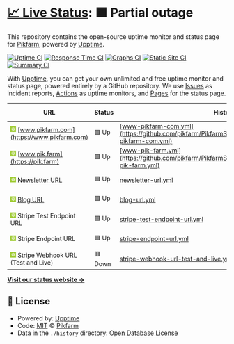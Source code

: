# [📈 Live Status](https://status.pik.farm): <!--live status--> **🟧 Partial outage**

This repository contains the open-source uptime monitor and status page for [Pikfarm](https://status.pik.farm), powered by [Upptime](https://github.com/upptime/upptime).

[![Uptime CI](https://github.com/Pikfarm/PikfarmStatus/workflows/Uptime%20CI/badge.svg)](https://github.com/Pikfarm/PikfarmStatus/actions?query=workflow%3A%22Uptime+CI%22)
[![Response Time CI](https://github.com/Pikfarm/PikfarmStatus/workflows/Response%20Time%20CI/badge.svg)](https://github.com/Pikfarm/PikfarmStatus/actions?query=workflow%3A%22Response+Time+CI%22)
[![Graphs CI](https://github.com/Pikfarm/PikfarmStatus/workflows/Graphs%20CI/badge.svg)](https://github.com/Pikfarm/PikfarmStatus/actions?query=workflow%3A%22Graphs+CI%22)
[![Static Site CI](https://github.com/Pikfarm/PikfarmStatus/workflows/Static%20Site%20CI/badge.svg)](https://github.com/Pikfarm/PikfarmStatus/actions?query=workflow%3A%22Static+Site+CI%22)
[![Summary CI](https://github.com/Pikfarm/PikfarmStatus/workflows/Summary%20CI/badge.svg)](https://github.com/Pikfarm/PikfarmStatus/actions?query=workflow%3A%22Summary+CI%22)

With [Upptime](https://upptime.js.org), you can get your own unlimited and free uptime monitor and status page, powered entirely by a GitHub repository. We use [Issues](https://github.com/Pikfarm/PikfarmStatus/issues) as incident reports, [Actions](https://github.com/Pikfarm/PikfarmStatus/actions) as uptime monitors, and [Pages](https://status.pik.farm) for the status page.

<!--start: status pages-->
<!-- This summary is generated by Upptime (https://github.com/upptime/upptime) -->
<!-- Do not edit this manually, your changes will be overwritten -->
<!-- prettier-ignore -->
| URL | Status | History | Response Time | Uptime |
| --- | ------ | ------- | ------------- | ------ |
| <img alt="" src="https://raw.githubusercontent.com/cybertheory/PikfarmStatus/master/assets/APP%20Icon%20v2.0.svg" height="13"> [www.pikfarm.com](https://www.pikfarm.com) | 🟩 Up | [www-pikfarm-com.yml](https://github.com/pikfarm/PikfarmStatus/commits/HEAD/history/www-pikfarm-com.yml) | <details><summary><img alt="Response time graph" src="./graphs/www-pikfarm-com/response-time-week.png" height="20"> 463ms</summary><br><a href="https://status.pik.farm/history/www-pikfarm-com"><img alt="Response time 416" src="https://img.shields.io/endpoint?url=https%3A%2F%2Fraw.githubusercontent.com%2Fpikfarm%2FPikfarmStatus%2FHEAD%2Fapi%2Fwww-pikfarm-com%2Fresponse-time.json"></a><br><a href="https://status.pik.farm/history/www-pikfarm-com"><img alt="24-hour response time 706" src="https://img.shields.io/endpoint?url=https%3A%2F%2Fraw.githubusercontent.com%2Fpikfarm%2FPikfarmStatus%2FHEAD%2Fapi%2Fwww-pikfarm-com%2Fresponse-time-day.json"></a><br><a href="https://status.pik.farm/history/www-pikfarm-com"><img alt="7-day response time 463" src="https://img.shields.io/endpoint?url=https%3A%2F%2Fraw.githubusercontent.com%2Fpikfarm%2FPikfarmStatus%2FHEAD%2Fapi%2Fwww-pikfarm-com%2Fresponse-time-week.json"></a><br><a href="https://status.pik.farm/history/www-pikfarm-com"><img alt="30-day response time 417" src="https://img.shields.io/endpoint?url=https%3A%2F%2Fraw.githubusercontent.com%2Fpikfarm%2FPikfarmStatus%2FHEAD%2Fapi%2Fwww-pikfarm-com%2Fresponse-time-month.json"></a><br><a href="https://status.pik.farm/history/www-pikfarm-com"><img alt="1-year response time 403" src="https://img.shields.io/endpoint?url=https%3A%2F%2Fraw.githubusercontent.com%2Fpikfarm%2FPikfarmStatus%2FHEAD%2Fapi%2Fwww-pikfarm-com%2Fresponse-time-year.json"></a></details> | <details><summary><a href="https://status.pik.farm/history/www-pikfarm-com">56.86%</a></summary><a href="https://status.pik.farm/history/www-pikfarm-com"><img alt="All-time uptime 99.68%" src="https://img.shields.io/endpoint?url=https%3A%2F%2Fraw.githubusercontent.com%2Fpikfarm%2FPikfarmStatus%2FHEAD%2Fapi%2Fwww-pikfarm-com%2Fuptime.json"></a><br><a href="https://status.pik.farm/history/www-pikfarm-com"><img alt="24-hour uptime 46.13%" src="https://img.shields.io/endpoint?url=https%3A%2F%2Fraw.githubusercontent.com%2Fpikfarm%2FPikfarmStatus%2FHEAD%2Fapi%2Fwww-pikfarm-com%2Fuptime-day.json"></a><br><a href="https://status.pik.farm/history/www-pikfarm-com"><img alt="7-day uptime 56.86%" src="https://img.shields.io/endpoint?url=https%3A%2F%2Fraw.githubusercontent.com%2Fpikfarm%2FPikfarmStatus%2FHEAD%2Fapi%2Fwww-pikfarm-com%2Fuptime-week.json"></a><br><a href="https://status.pik.farm/history/www-pikfarm-com"><img alt="30-day uptime 90.07%" src="https://img.shields.io/endpoint?url=https%3A%2F%2Fraw.githubusercontent.com%2Fpikfarm%2FPikfarmStatus%2FHEAD%2Fapi%2Fwww-pikfarm-com%2Fuptime-month.json"></a><br><a href="https://status.pik.farm/history/www-pikfarm-com"><img alt="1-year uptime 99.17%" src="https://img.shields.io/endpoint?url=https%3A%2F%2Fraw.githubusercontent.com%2Fpikfarm%2FPikfarmStatus%2FHEAD%2Fapi%2Fwww-pikfarm-com%2Fuptime-year.json"></a></details>
| <img alt="" src="https://raw.githubusercontent.com/cybertheory/PikfarmStatus/master/assets/APP%20Icon%20v2.0.svg" height="13"> [www.pik.farm](https://pik.farm) | 🟩 Up | [www-pik-farm.yml](https://github.com/pikfarm/PikfarmStatus/commits/HEAD/history/www-pik-farm.yml) | <details><summary><img alt="Response time graph" src="./graphs/www-pik-farm/response-time-week.png" height="20"> 769ms</summary><br><a href="https://status.pik.farm/history/www-pik-farm"><img alt="Response time 746" src="https://img.shields.io/endpoint?url=https%3A%2F%2Fraw.githubusercontent.com%2Fpikfarm%2FPikfarmStatus%2FHEAD%2Fapi%2Fwww-pik-farm%2Fresponse-time.json"></a><br><a href="https://status.pik.farm/history/www-pik-farm"><img alt="24-hour response time 642" src="https://img.shields.io/endpoint?url=https%3A%2F%2Fraw.githubusercontent.com%2Fpikfarm%2FPikfarmStatus%2FHEAD%2Fapi%2Fwww-pik-farm%2Fresponse-time-day.json"></a><br><a href="https://status.pik.farm/history/www-pik-farm"><img alt="7-day response time 769" src="https://img.shields.io/endpoint?url=https%3A%2F%2Fraw.githubusercontent.com%2Fpikfarm%2FPikfarmStatus%2FHEAD%2Fapi%2Fwww-pik-farm%2Fresponse-time-week.json"></a><br><a href="https://status.pik.farm/history/www-pik-farm"><img alt="30-day response time 707" src="https://img.shields.io/endpoint?url=https%3A%2F%2Fraw.githubusercontent.com%2Fpikfarm%2FPikfarmStatus%2FHEAD%2Fapi%2Fwww-pik-farm%2Fresponse-time-month.json"></a><br><a href="https://status.pik.farm/history/www-pik-farm"><img alt="1-year response time 721" src="https://img.shields.io/endpoint?url=https%3A%2F%2Fraw.githubusercontent.com%2Fpikfarm%2FPikfarmStatus%2FHEAD%2Fapi%2Fwww-pik-farm%2Fresponse-time-year.json"></a></details> | <details><summary><a href="https://status.pik.farm/history/www-pik-farm">61.82%</a></summary><a href="https://status.pik.farm/history/www-pik-farm"><img alt="All-time uptime 99.70%" src="https://img.shields.io/endpoint?url=https%3A%2F%2Fraw.githubusercontent.com%2Fpikfarm%2FPikfarmStatus%2FHEAD%2Fapi%2Fwww-pik-farm%2Fuptime.json"></a><br><a href="https://status.pik.farm/history/www-pik-farm"><img alt="24-hour uptime 64.74%" src="https://img.shields.io/endpoint?url=https%3A%2F%2Fraw.githubusercontent.com%2Fpikfarm%2FPikfarmStatus%2FHEAD%2Fapi%2Fwww-pik-farm%2Fuptime-day.json"></a><br><a href="https://status.pik.farm/history/www-pik-farm"><img alt="7-day uptime 61.82%" src="https://img.shields.io/endpoint?url=https%3A%2F%2Fraw.githubusercontent.com%2Fpikfarm%2FPikfarmStatus%2FHEAD%2Fapi%2Fwww-pik-farm%2Fuptime-week.json"></a><br><a href="https://status.pik.farm/history/www-pik-farm"><img alt="30-day uptime 90.79%" src="https://img.shields.io/endpoint?url=https%3A%2F%2Fraw.githubusercontent.com%2Fpikfarm%2FPikfarmStatus%2FHEAD%2Fapi%2Fwww-pik-farm%2Fuptime-month.json"></a><br><a href="https://status.pik.farm/history/www-pik-farm"><img alt="1-year uptime 99.23%" src="https://img.shields.io/endpoint?url=https%3A%2F%2Fraw.githubusercontent.com%2Fpikfarm%2FPikfarmStatus%2FHEAD%2Fapi%2Fwww-pik-farm%2Fuptime-year.json"></a></details>
| <img alt="" src="https://raw.githubusercontent.com/cybertheory/PikfarmStatus/master/assets/APP%20Icon%20v2.0.svg" height="13"> [Newsletter URL](https://news.pik.farm/sign-up) | 🟩 Up | [newsletter-url.yml](https://github.com/pikfarm/PikfarmStatus/commits/HEAD/history/newsletter-url.yml) | <details><summary><img alt="Response time graph" src="./graphs/newsletter-url/response-time-week.png" height="20"> 502ms</summary><br><a href="https://status.pik.farm/history/newsletter-url"><img alt="Response time 512" src="https://img.shields.io/endpoint?url=https%3A%2F%2Fraw.githubusercontent.com%2Fpikfarm%2FPikfarmStatus%2FHEAD%2Fapi%2Fnewsletter-url%2Fresponse-time.json"></a><br><a href="https://status.pik.farm/history/newsletter-url"><img alt="24-hour response time 464" src="https://img.shields.io/endpoint?url=https%3A%2F%2Fraw.githubusercontent.com%2Fpikfarm%2FPikfarmStatus%2FHEAD%2Fapi%2Fnewsletter-url%2Fresponse-time-day.json"></a><br><a href="https://status.pik.farm/history/newsletter-url"><img alt="7-day response time 502" src="https://img.shields.io/endpoint?url=https%3A%2F%2Fraw.githubusercontent.com%2Fpikfarm%2FPikfarmStatus%2FHEAD%2Fapi%2Fnewsletter-url%2Fresponse-time-week.json"></a><br><a href="https://status.pik.farm/history/newsletter-url"><img alt="30-day response time 512" src="https://img.shields.io/endpoint?url=https%3A%2F%2Fraw.githubusercontent.com%2Fpikfarm%2FPikfarmStatus%2FHEAD%2Fapi%2Fnewsletter-url%2Fresponse-time-month.json"></a><br><a href="https://status.pik.farm/history/newsletter-url"><img alt="1-year response time 512" src="https://img.shields.io/endpoint?url=https%3A%2F%2Fraw.githubusercontent.com%2Fpikfarm%2FPikfarmStatus%2FHEAD%2Fapi%2Fnewsletter-url%2Fresponse-time-year.json"></a></details> | <details><summary><a href="https://status.pik.farm/history/newsletter-url">62.90%</a></summary><a href="https://status.pik.farm/history/newsletter-url"><img alt="All-time uptime 99.72%" src="https://img.shields.io/endpoint?url=https%3A%2F%2Fraw.githubusercontent.com%2Fpikfarm%2FPikfarmStatus%2FHEAD%2Fapi%2Fnewsletter-url%2Fuptime.json"></a><br><a href="https://status.pik.farm/history/newsletter-url"><img alt="24-hour uptime 55.52%" src="https://img.shields.io/endpoint?url=https%3A%2F%2Fraw.githubusercontent.com%2Fpikfarm%2FPikfarmStatus%2FHEAD%2Fapi%2Fnewsletter-url%2Fuptime-day.json"></a><br><a href="https://status.pik.farm/history/newsletter-url"><img alt="7-day uptime 62.90%" src="https://img.shields.io/endpoint?url=https%3A%2F%2Fraw.githubusercontent.com%2Fpikfarm%2FPikfarmStatus%2FHEAD%2Fapi%2Fnewsletter-url%2Fuptime-week.json"></a><br><a href="https://status.pik.farm/history/newsletter-url"><img alt="30-day uptime 91.46%" src="https://img.shields.io/endpoint?url=https%3A%2F%2Fraw.githubusercontent.com%2Fpikfarm%2FPikfarmStatus%2FHEAD%2Fapi%2Fnewsletter-url%2Fuptime-month.json"></a><br><a href="https://status.pik.farm/history/newsletter-url"><img alt="1-year uptime 99.29%" src="https://img.shields.io/endpoint?url=https%3A%2F%2Fraw.githubusercontent.com%2Fpikfarm%2FPikfarmStatus%2FHEAD%2Fapi%2Fnewsletter-url%2Fuptime-year.json"></a></details>
| <img alt="" src="https://raw.githubusercontent.com/cybertheory/PikfarmStatus/master/assets/APP%20Icon%20v2.0.svg" height="13"> [Blog URL](http://blog.pik.farm) | 🟩 Up | [blog-url.yml](https://github.com/pikfarm/PikfarmStatus/commits/HEAD/history/blog-url.yml) | <details><summary><img alt="Response time graph" src="./graphs/blog-url/response-time-week.png" height="20"> 473ms</summary><br><a href="https://status.pik.farm/history/blog-url"><img alt="Response time 1051" src="https://img.shields.io/endpoint?url=https%3A%2F%2Fraw.githubusercontent.com%2Fpikfarm%2FPikfarmStatus%2FHEAD%2Fapi%2Fblog-url%2Fresponse-time.json"></a><br><a href="https://status.pik.farm/history/blog-url"><img alt="24-hour response time 289" src="https://img.shields.io/endpoint?url=https%3A%2F%2Fraw.githubusercontent.com%2Fpikfarm%2FPikfarmStatus%2FHEAD%2Fapi%2Fblog-url%2Fresponse-time-day.json"></a><br><a href="https://status.pik.farm/history/blog-url"><img alt="7-day response time 473" src="https://img.shields.io/endpoint?url=https%3A%2F%2Fraw.githubusercontent.com%2Fpikfarm%2FPikfarmStatus%2FHEAD%2Fapi%2Fblog-url%2Fresponse-time-week.json"></a><br><a href="https://status.pik.farm/history/blog-url"><img alt="30-day response time 661" src="https://img.shields.io/endpoint?url=https%3A%2F%2Fraw.githubusercontent.com%2Fpikfarm%2FPikfarmStatus%2FHEAD%2Fapi%2Fblog-url%2Fresponse-time-month.json"></a><br><a href="https://status.pik.farm/history/blog-url"><img alt="1-year response time 1069" src="https://img.shields.io/endpoint?url=https%3A%2F%2Fraw.githubusercontent.com%2Fpikfarm%2FPikfarmStatus%2FHEAD%2Fapi%2Fblog-url%2Fresponse-time-year.json"></a></details> | <details><summary><a href="https://status.pik.farm/history/blog-url">60.70%</a></summary><a href="https://status.pik.farm/history/blog-url"><img alt="All-time uptime 99.69%" src="https://img.shields.io/endpoint?url=https%3A%2F%2Fraw.githubusercontent.com%2Fpikfarm%2FPikfarmStatus%2FHEAD%2Fapi%2Fblog-url%2Fuptime.json"></a><br><a href="https://status.pik.farm/history/blog-url"><img alt="24-hour uptime 59.25%" src="https://img.shields.io/endpoint?url=https%3A%2F%2Fraw.githubusercontent.com%2Fpikfarm%2FPikfarmStatus%2FHEAD%2Fapi%2Fblog-url%2Fuptime-day.json"></a><br><a href="https://status.pik.farm/history/blog-url"><img alt="7-day uptime 60.70%" src="https://img.shields.io/endpoint?url=https%3A%2F%2Fraw.githubusercontent.com%2Fpikfarm%2FPikfarmStatus%2FHEAD%2Fapi%2Fblog-url%2Fuptime-week.json"></a><br><a href="https://status.pik.farm/history/blog-url"><img alt="30-day uptime 90.49%" src="https://img.shields.io/endpoint?url=https%3A%2F%2Fraw.githubusercontent.com%2Fpikfarm%2FPikfarmStatus%2FHEAD%2Fapi%2Fblog-url%2Fuptime-month.json"></a><br><a href="https://status.pik.farm/history/blog-url"><img alt="1-year uptime 99.21%" src="https://img.shields.io/endpoint?url=https%3A%2F%2Fraw.githubusercontent.com%2Fpikfarm%2FPikfarmStatus%2FHEAD%2Fapi%2Fblog-url%2Fuptime-year.json"></a></details>
| <img alt="" src="https://raw.githubusercontent.com/cybertheory/PikfarmStatus/master/assets/APP%20Icon%20v2.0.svg" height="13"> Stripe Test Endpoint URL | 🟩 Up | [stripe-test-endpoint-url.yml](https://github.com/pikfarm/PikfarmStatus/commits/HEAD/history/stripe-test-endpoint-url.yml) | <details><summary><img alt="Response time graph" src="./graphs/stripe-test-endpoint-url/response-time-week.png" height="20"> 464ms</summary><br><a href="https://status.pik.farm/history/stripe-test-endpoint-url"><img alt="Response time 543" src="https://img.shields.io/endpoint?url=https%3A%2F%2Fraw.githubusercontent.com%2Fpikfarm%2FPikfarmStatus%2FHEAD%2Fapi%2Fstripe-test-endpoint-url%2Fresponse-time.json"></a><br><a href="https://status.pik.farm/history/stripe-test-endpoint-url"><img alt="24-hour response time 435" src="https://img.shields.io/endpoint?url=https%3A%2F%2Fraw.githubusercontent.com%2Fpikfarm%2FPikfarmStatus%2FHEAD%2Fapi%2Fstripe-test-endpoint-url%2Fresponse-time-day.json"></a><br><a href="https://status.pik.farm/history/stripe-test-endpoint-url"><img alt="7-day response time 464" src="https://img.shields.io/endpoint?url=https%3A%2F%2Fraw.githubusercontent.com%2Fpikfarm%2FPikfarmStatus%2FHEAD%2Fapi%2Fstripe-test-endpoint-url%2Fresponse-time-week.json"></a><br><a href="https://status.pik.farm/history/stripe-test-endpoint-url"><img alt="30-day response time 457" src="https://img.shields.io/endpoint?url=https%3A%2F%2Fraw.githubusercontent.com%2Fpikfarm%2FPikfarmStatus%2FHEAD%2Fapi%2Fstripe-test-endpoint-url%2Fresponse-time-month.json"></a><br><a href="https://status.pik.farm/history/stripe-test-endpoint-url"><img alt="1-year response time 523" src="https://img.shields.io/endpoint?url=https%3A%2F%2Fraw.githubusercontent.com%2Fpikfarm%2FPikfarmStatus%2FHEAD%2Fapi%2Fstripe-test-endpoint-url%2Fresponse-time-year.json"></a></details> | <details><summary><a href="https://status.pik.farm/history/stripe-test-endpoint-url">58.71%</a></summary><a href="https://status.pik.farm/history/stripe-test-endpoint-url"><img alt="All-time uptime 99.69%" src="https://img.shields.io/endpoint?url=https%3A%2F%2Fraw.githubusercontent.com%2Fpikfarm%2FPikfarmStatus%2FHEAD%2Fapi%2Fstripe-test-endpoint-url%2Fuptime.json"></a><br><a href="https://status.pik.farm/history/stripe-test-endpoint-url"><img alt="24-hour uptime 63.90%" src="https://img.shields.io/endpoint?url=https%3A%2F%2Fraw.githubusercontent.com%2Fpikfarm%2FPikfarmStatus%2FHEAD%2Fapi%2Fstripe-test-endpoint-url%2Fuptime-day.json"></a><br><a href="https://status.pik.farm/history/stripe-test-endpoint-url"><img alt="7-day uptime 58.71%" src="https://img.shields.io/endpoint?url=https%3A%2F%2Fraw.githubusercontent.com%2Fpikfarm%2FPikfarmStatus%2FHEAD%2Fapi%2Fstripe-test-endpoint-url%2Fuptime-week.json"></a><br><a href="https://status.pik.farm/history/stripe-test-endpoint-url"><img alt="30-day uptime 90.50%" src="https://img.shields.io/endpoint?url=https%3A%2F%2Fraw.githubusercontent.com%2Fpikfarm%2FPikfarmStatus%2FHEAD%2Fapi%2Fstripe-test-endpoint-url%2Fuptime-month.json"></a><br><a href="https://status.pik.farm/history/stripe-test-endpoint-url"><img alt="1-year uptime 99.21%" src="https://img.shields.io/endpoint?url=https%3A%2F%2Fraw.githubusercontent.com%2Fpikfarm%2FPikfarmStatus%2FHEAD%2Fapi%2Fstripe-test-endpoint-url%2Fuptime-year.json"></a></details>
| <img alt="" src="https://raw.githubusercontent.com/cybertheory/PikfarmStatus/master/assets/APP%20Icon%20v2.0.svg" height="13"> Stripe Endpoint URL | 🟩 Up | [stripe-endpoint-url.yml](https://github.com/pikfarm/PikfarmStatus/commits/HEAD/history/stripe-endpoint-url.yml) | <details><summary><img alt="Response time graph" src="./graphs/stripe-endpoint-url/response-time-week.png" height="20"> 471ms</summary><br><a href="https://status.pik.farm/history/stripe-endpoint-url"><img alt="Response time 376" src="https://img.shields.io/endpoint?url=https%3A%2F%2Fraw.githubusercontent.com%2Fpikfarm%2FPikfarmStatus%2FHEAD%2Fapi%2Fstripe-endpoint-url%2Fresponse-time.json"></a><br><a href="https://status.pik.farm/history/stripe-endpoint-url"><img alt="24-hour response time 461" src="https://img.shields.io/endpoint?url=https%3A%2F%2Fraw.githubusercontent.com%2Fpikfarm%2FPikfarmStatus%2FHEAD%2Fapi%2Fstripe-endpoint-url%2Fresponse-time-day.json"></a><br><a href="https://status.pik.farm/history/stripe-endpoint-url"><img alt="7-day response time 471" src="https://img.shields.io/endpoint?url=https%3A%2F%2Fraw.githubusercontent.com%2Fpikfarm%2FPikfarmStatus%2FHEAD%2Fapi%2Fstripe-endpoint-url%2Fresponse-time-week.json"></a><br><a href="https://status.pik.farm/history/stripe-endpoint-url"><img alt="30-day response time 420" src="https://img.shields.io/endpoint?url=https%3A%2F%2Fraw.githubusercontent.com%2Fpikfarm%2FPikfarmStatus%2FHEAD%2Fapi%2Fstripe-endpoint-url%2Fresponse-time-month.json"></a><br><a href="https://status.pik.farm/history/stripe-endpoint-url"><img alt="1-year response time 379" src="https://img.shields.io/endpoint?url=https%3A%2F%2Fraw.githubusercontent.com%2Fpikfarm%2FPikfarmStatus%2FHEAD%2Fapi%2Fstripe-endpoint-url%2Fresponse-time-year.json"></a></details> | <details><summary><a href="https://status.pik.farm/history/stripe-endpoint-url">60.21%</a></summary><a href="https://status.pik.farm/history/stripe-endpoint-url"><img alt="All-time uptime 99.70%" src="https://img.shields.io/endpoint?url=https%3A%2F%2Fraw.githubusercontent.com%2Fpikfarm%2FPikfarmStatus%2FHEAD%2Fapi%2Fstripe-endpoint-url%2Fuptime.json"></a><br><a href="https://status.pik.farm/history/stripe-endpoint-url"><img alt="24-hour uptime 58.60%" src="https://img.shields.io/endpoint?url=https%3A%2F%2Fraw.githubusercontent.com%2Fpikfarm%2FPikfarmStatus%2FHEAD%2Fapi%2Fstripe-endpoint-url%2Fuptime-day.json"></a><br><a href="https://status.pik.farm/history/stripe-endpoint-url"><img alt="7-day uptime 60.21%" src="https://img.shields.io/endpoint?url=https%3A%2F%2Fraw.githubusercontent.com%2Fpikfarm%2FPikfarmStatus%2FHEAD%2Fapi%2Fstripe-endpoint-url%2Fuptime-week.json"></a><br><a href="https://status.pik.farm/history/stripe-endpoint-url"><img alt="30-day uptime 90.84%" src="https://img.shields.io/endpoint?url=https%3A%2F%2Fraw.githubusercontent.com%2Fpikfarm%2FPikfarmStatus%2FHEAD%2Fapi%2Fstripe-endpoint-url%2Fuptime-month.json"></a><br><a href="https://status.pik.farm/history/stripe-endpoint-url"><img alt="1-year uptime 99.24%" src="https://img.shields.io/endpoint?url=https%3A%2F%2Fraw.githubusercontent.com%2Fpikfarm%2FPikfarmStatus%2FHEAD%2Fapi%2Fstripe-endpoint-url%2Fuptime-year.json"></a></details>
| <img alt="" src="https://raw.githubusercontent.com/cybertheory/PikfarmStatus/master/assets/APP%20Icon%20v2.0.svg" height="13"> Stripe Webhook URL (Test and Live) | 🟥 Down | [stripe-webhook-url-test-and-live.yml](https://github.com/pikfarm/PikfarmStatus/commits/HEAD/history/stripe-webhook-url-test-and-live.yml) | <details><summary><img alt="Response time graph" src="./graphs/stripe-webhook-url-test-and-live/response-time-week.png" height="20"> 310ms</summary><br><a href="https://status.pik.farm/history/stripe-webhook-url-test-and-live"><img alt="Response time 328" src="https://img.shields.io/endpoint?url=https%3A%2F%2Fraw.githubusercontent.com%2Fpikfarm%2FPikfarmStatus%2FHEAD%2Fapi%2Fstripe-webhook-url-test-and-live%2Fresponse-time.json"></a><br><a href="https://status.pik.farm/history/stripe-webhook-url-test-and-live"><img alt="24-hour response time 211" src="https://img.shields.io/endpoint?url=https%3A%2F%2Fraw.githubusercontent.com%2Fpikfarm%2FPikfarmStatus%2FHEAD%2Fapi%2Fstripe-webhook-url-test-and-live%2Fresponse-time-day.json"></a><br><a href="https://status.pik.farm/history/stripe-webhook-url-test-and-live"><img alt="7-day response time 310" src="https://img.shields.io/endpoint?url=https%3A%2F%2Fraw.githubusercontent.com%2Fpikfarm%2FPikfarmStatus%2FHEAD%2Fapi%2Fstripe-webhook-url-test-and-live%2Fresponse-time-week.json"></a><br><a href="https://status.pik.farm/history/stripe-webhook-url-test-and-live"><img alt="30-day response time 295" src="https://img.shields.io/endpoint?url=https%3A%2F%2Fraw.githubusercontent.com%2Fpikfarm%2FPikfarmStatus%2FHEAD%2Fapi%2Fstripe-webhook-url-test-and-live%2Fresponse-time-month.json"></a><br><a href="https://status.pik.farm/history/stripe-webhook-url-test-and-live"><img alt="1-year response time 305" src="https://img.shields.io/endpoint?url=https%3A%2F%2Fraw.githubusercontent.com%2Fpikfarm%2FPikfarmStatus%2FHEAD%2Fapi%2Fstripe-webhook-url-test-and-live%2Fresponse-time-year.json"></a></details> | <details><summary><a href="https://status.pik.farm/history/stripe-webhook-url-test-and-live">64.33%</a></summary><a href="https://status.pik.farm/history/stripe-webhook-url-test-and-live"><img alt="All-time uptime 99.73%" src="https://img.shields.io/endpoint?url=https%3A%2F%2Fraw.githubusercontent.com%2Fpikfarm%2FPikfarmStatus%2FHEAD%2Fapi%2Fstripe-webhook-url-test-and-live%2Fuptime.json"></a><br><a href="https://status.pik.farm/history/stripe-webhook-url-test-and-live"><img alt="24-hour uptime 55.30%" src="https://img.shields.io/endpoint?url=https%3A%2F%2Fraw.githubusercontent.com%2Fpikfarm%2FPikfarmStatus%2FHEAD%2Fapi%2Fstripe-webhook-url-test-and-live%2Fuptime-day.json"></a><br><a href="https://status.pik.farm/history/stripe-webhook-url-test-and-live"><img alt="7-day uptime 64.33%" src="https://img.shields.io/endpoint?url=https%3A%2F%2Fraw.githubusercontent.com%2Fpikfarm%2FPikfarmStatus%2FHEAD%2Fapi%2Fstripe-webhook-url-test-and-live%2Fuptime-week.json"></a><br><a href="https://status.pik.farm/history/stripe-webhook-url-test-and-live"><img alt="30-day uptime 91.79%" src="https://img.shields.io/endpoint?url=https%3A%2F%2Fraw.githubusercontent.com%2Fpikfarm%2FPikfarmStatus%2FHEAD%2Fapi%2Fstripe-webhook-url-test-and-live%2Fuptime-month.json"></a><br><a href="https://status.pik.farm/history/stripe-webhook-url-test-and-live"><img alt="1-year uptime 99.32%" src="https://img.shields.io/endpoint?url=https%3A%2F%2Fraw.githubusercontent.com%2Fpikfarm%2FPikfarmStatus%2FHEAD%2Fapi%2Fstripe-webhook-url-test-and-live%2Fuptime-year.json"></a></details>

<!--end: status pages-->

[**Visit our status website →**](https://status.pik.farm)

## 📄 License

- Powered by: [Upptime](https://github.com/upptime/upptime)
- Code: [MIT](./LICENSE) © [Pikfarm](https://status.pik.farm)
- Data in the `./history` directory: [Open Database License](https://opendatacommons.org/licenses/odbl/1-0/)
